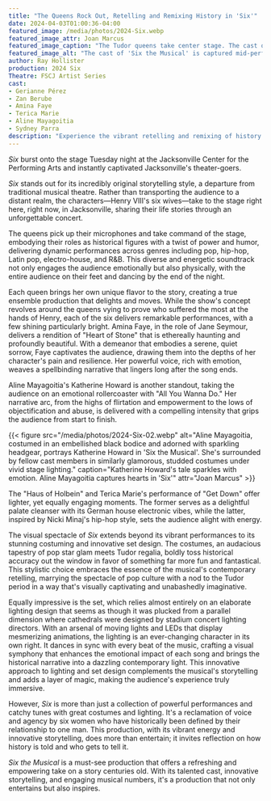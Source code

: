 ```yaml
---
title: "The Queens Rock Out, Retelling and Remixing History in 'Six'"
date: 2024-04-03T01:00:36-04:00
featured_image: /media/photos/2024-Six.webp
featured_image_attr: Joan Marcus 
featured_image_caption: "The Tudor queens take center stage. The cast of 'Six' dazzles with show-stopping numbers."
featured_image_alt: "The cast of 'Six the Musical' is captured mid-performance, adorned in glittering, Tudor-inspired pop costumes, energetically singing and dancing on a stage set with arched, backlit designs and a live band in the background."
author: Ray Hollister
production: 2024 Six
Theatre: FSCJ Artist Series
cast: 
- Gerianne Pérez
- Zan Berube
- Amina Faye
- Terica Marie
- Aline Mayagoitia
- Sydney Parra
description: "Experience the vibrant retelling and remixing of history in 'Six' in Jacksonville."
---
```

_Six_ burst onto the stage Tuesday night at the Jacksonville Center for the Performing Arts and instantly captivated Jacksonville's theater-goers.

_Six_ stands out for its incredibly original storytelling style, a departure from traditional musical theatre. Rather than transporting the audience to a distant realm, the characters—Henry VIII's six wives—take to the stage right here, right now, in Jacksonville, sharing their life stories through an unforgettable concert.<!--more-->

The queens pick up their microphones and take command of the stage, embodying their roles as historical figures with a twist of power and humor, delivering dynamic performances across genres including pop, hip-hop, Latin pop, electro-house, and R&B. This diverse and energetic soundtrack not only engages the audience emotionally but also physically, with the entire audience on their feet and dancing by the end of the night.

Each queen brings her own unique flavor to the story, creating a true ensemble production that delights and moves. While the show's concept revolves around the queens vying to prove who suffered the most at the hands of Henry, each of the six delivers remarkable performances, with a few shining particularly bright. Amina Faye, in the role of Jane Seymour, delivers a rendition of "Heart of Stone" that is ethereally haunting and profoundly beautiful. With a demeanor that embodies a serene, quiet sorrow, Faye captivates the audience, drawing them into the depths of her character's pain and resilience. Her powerful voice, rich with emotion, weaves a spellbinding narrative that lingers long after the song ends.

Aline Mayagoitia's Katherine Howard is another standout, taking the audience on an emotional rollercoaster with "All You Wanna Do." Her narrative arc, from the highs of flirtation and empowerment to the lows of objectification and abuse, is delivered with a compelling intensity that grips the audience from start to finish.

{{< figure src="/media/photos/2024-Six-02.webp" alt="Aline Mayagoitia, costumed in an embellished black bodice and adorned with sparkling headgear, portrays Katherine Howard in 'Six the Musical'. She's surrounded by fellow cast members in similarly glamorous, studded costumes under vivid stage lighting." caption="Katherine Howard's tale sparkles with emotion. Aline Mayagoitia captures hearts in 'Six'" attr="Joan Marcus" >}}

The "Haus of Holbein" and Terica Marie's performance of "Get Down" offer lighter, yet equally engaging moments. The former serves as a delightful palate cleanser with its German house electronic vibes, while the latter, inspired by Nicki Minaj's hip-hop style, sets the audience alight with energy.

The visual spectacle of _Six_ extends beyond its vibrant performances to its stunning costuming and innovative set design. The costumes, an audacious tapestry of pop star glam meets Tudor regalia, boldly toss historical accuracy out the window in favor of something far more fun and fantastical. This stylistic choice embraces the essence of the musical's contemporary retelling, marrying the spectacle of pop culture with a nod to the Tudor period in a way that's visually captivating and unabashedly imaginative.

Equally impressive is the set, which relies almost entirely on an elaborate lighting design that seems as though it was plucked from a parallel dimension where cathedrals were designed by stadium concert lighting directors. With an arsenal of moving lights and LEDs that display mesmerizing animations, the lighting is an ever-changing character in its own right. It dances in sync with every beat of the music, crafting a visual symphony that enhances the emotional impact of each song and brings the historical narrative into a dazzling contemporary light. This innovative approach to lighting and set design complements the musical's storytelling and adds a layer of magic, making the audience's experience truly immersive.

However, _Six_ is more than just a collection of powerful performances and catchy tunes with great costumes and lighting. It's a reclamation of voice and agency by six women who have historically been defined by their relationship to one man. This production, with its vibrant energy and innovative storytelling, does more than entertain; it invites reflection on how history is told and who gets to tell it.

_Six the Musical_ is a must-see production that offers a refreshing and empowering take on a story centuries old. With its talented cast, innovative storytelling, and engaging musical numbers, it's a production that not only entertains but also inspires.